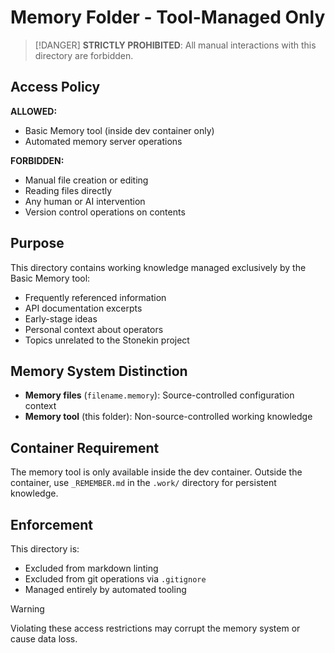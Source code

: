 # Memory Folder - Tool-Managed Only

> [!DANGER]
> **STRICTLY PROHIBITED**: All manual interactions with this directory are forbidden.

## Access Policy

**ALLOWED:**
- Basic Memory tool (inside dev container only)
- Automated memory server operations

**FORBIDDEN:**
- Manual file creation or editing
- Reading files directly
- Any human or AI intervention
- Version control operations on contents

## Purpose

This directory contains working knowledge managed exclusively by the Basic Memory tool:
- Frequently referenced information
- API documentation excerpts  
- Early-stage ideas
- Personal context about operators
- Topics unrelated to the Stonekin project

## Memory System Distinction

- **Memory files** (`filename.memory`): Source-controlled configuration context
- **Memory tool** (this folder): Non-source-controlled working knowledge

## Container Requirement

The memory tool is only available inside the dev container. Outside the container, use `_REMEMBER.md` in the `.work/` directory for persistent knowledge.

## Enforcement

This directory is:
- Excluded from markdown linting
- Excluded from git operations via `.gitignore`
- Managed entirely by automated tooling

> [!WARNING]
> Violating these access restrictions may corrupt the memory system or cause data loss.